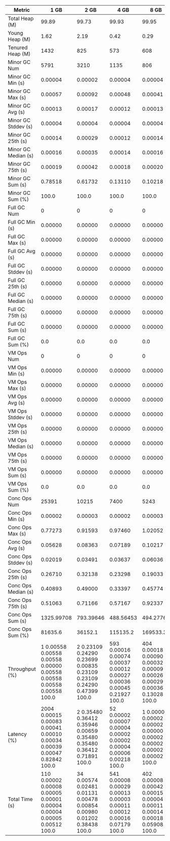 | Metric | 1 GB | 2 GB | 4 GB | 8 GB |
|------|----|----|----|----|
| Total Heap (M) | 99.89 | 99.73 | 99.93 | 99.95 |
| Young Heap (M) | 1.62 | 2.19 | 0.42 | 0.29 |
| Tenured Heap (M) | 1432 | 825 | 573 | 608 |
| Minor GC Num | 5791 | 3210 | 1135 | 806 |
| Minor GC Min (s) | 0.00004 | 0.00002 | 0.00004 | 0.00004 |
| Minor GC Max (s) | 0.00057 | 0.00092 | 0.00048 | 0.00041 |
| Minor GC Avg (s) | 0.00013 | 0.00017 | 0.00012 | 0.00013 |
| Minor GC Stddev (s) | 0.00004 | 0.00004 | 0.00004 | 0.00004 |
| Minor GC 25th (s) | 0.00014 | 0.00029 | 0.00012 | 0.00014 |
| Minor GC Median (s) | 0.00016 | 0.00035 | 0.00014 | 0.00016 |
| Minor GC 75th (s) | 0.00019 | 0.00042 | 0.00018 | 0.00020 |
| Minor GC Sum (s) | 0.78518 | 0.61732 | 0.13110 | 0.10218 |
| Minor GC Sum (%) | 100.0 | 100.0 | 100.0 | 100.0 |
| Full GC Num | 0 | 0 | 0 | 0 |
| Full GC Min (s) | 0.00000 | 0.00000 | 0.00000 | 0.00000 |
| Full GC Max (s) | 0.00000 | 0.00000 | 0.00000 | 0.00000 |
| Full GC Avg (s) | 0.00000 | 0.00000 | 0.00000 | 0.00000 |
| Full GC Stddev (s) | 0.00000 | 0.00000 | 0.00000 | 0.00000 |
| Full GC 25th (s) | 0.00000 | 0.00000 | 0.00000 | 0.00000 |
| Full GC Median (s) | 0.00000 | 0.00000 | 0.00000 | 0.00000 |
| Full GC 75th (s) | 0.00000 | 0.00000 | 0.00000 | 0.00000 |
| Full GC Sum (s) | 0.00000 | 0.00000 | 0.00000 | 0.00000 |
| Full GC Sum (%) | 0.0 | 0.0 | 0.0 | 0.0 |
| VM Ops Num | 0 | 0 | 0 | 0 |
| VM Ops Min (s) | 0.00000 | 0.00000 | 0.00000 | 0.00000 |
| VM Ops Max (s) | 0.00000 | 0.00000 | 0.00000 | 0.00000 |
| VM Ops Avg (s) | 0.00000 | 0.00000 | 0.00000 | 0.00000 |
| VM Ops Stddev (s) | 0.00000 | 0.00000 | 0.00000 | 0.00000 |
| VM Ops 25th (s) | 0.00000 | 0.00000 | 0.00000 | 0.00000 |
| VM Ops Median (s) | 0.00000 | 0.00000 | 0.00000 | 0.00000 |
| VM Ops 75th (s) | 0.00000 | 0.00000 | 0.00000 | 0.00000 |
| VM Ops Sum (s) | 0.00000 | 0.00000 | 0.00000 | 0.00000 |
| VM Ops Sum (%) | 0.0 | 0.0 | 0.0 | 0.0 |
| Conc Ops Num | 25391 | 10215 | 7400 | 5243 |
| Conc Ops Min (s) | 0.00002 | 0.00003 | 0.00002 | 0.00003 |
| Conc Ops Max (s) | 0.77273 | 0.91593 | 0.97460 | 1.02052 |
| Conc Ops Avg (s) | 0.05628 | 0.08363 | 0.07189 | 0.10217 |
| Conc Ops Stddev (s) | 0.02019 | 0.03491 | 0.03637 | 0.06036 |
| Conc Ops 25th (s) | 0.26710 | 0.32138 | 0.23298 | 0.19033 |
| Conc Ops Median (s) | 0.40893 | 0.49000 | 0.33397 | 0.45774 |
| Conc Ops 75th (s) | 0.51063 | 0.71166 | 0.57167 | 0.92337 |
| Conc Ops Sum (s) | 1325.99708 | 793.39646 | 488.56453 | 494.27761 |
| Conc Ops Sum (%) | 81635.6 | 36152.1 | 115135.2 | 169533.3 |
| Throughput (%) | 1	0.00558	0.00558	0.00558	0.00000	0.00558	0.00558	0.00558	0.00558	100.0 | 2	0.23109	0.24290	0.23699	0.00835	0.23109	0.23109	0.24290	0.47399	100.0 | 593	0.00016	0.00074	0.00037	0.00012	0.00027	0.00036	0.00045	0.21927	100.0 | 404	0.00018	0.00090	0.00032	0.00009	0.00026	0.00029	0.00036	0.13028	100.0 |
| Latency (%) | 2004	0.00015	0.00083	0.00041	0.00010	0.00034	0.00039	0.00047	0.82842	100.0 | 2	0.35480	0.36412	0.35946	0.00659	0.35480	0.35480	0.36412	0.71891	100.0 | 52	0.00002	0.00007	0.00004	0.00002	0.00002	0.00004	0.00006	0.00218	100.0 | 1	0.00002	0.00002	0.00002	0.00000	0.00002	0.00002	0.00002	0.00002	100.0 |
| Total Time (s) | 110	0.00002	0.00008	0.00005	0.00001	0.00004	0.00004	0.00005	0.00512	100.0 | 34	0.00574	0.02481	0.01131	0.00478	0.00854	0.00980	0.01202	0.38438	100.0 | 541	0.00008	0.00029	0.00013	0.00003	0.00011	0.00012	0.00016	0.07179	100.0 | 402	0.00008	0.00042	0.00015	0.00004	0.00011	0.00014	0.00018	0.05908	100.0 |
